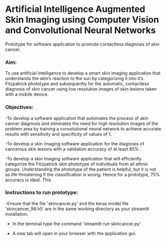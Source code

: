 # Artificial Intelligence Augmented Skin Imaging using Computer Vision and Convolutional Neural Networks
Prototype for software application to promote contactless diagnosis of skin cancer.

### Aim:

To use artificial intelligence to develop a smart skin imaging application that understands the skin’s reaction to the sun by categorizing it into it’s Fitzpatrick phototype and subsequently for the automatic, contactless diagnosis of skin cancer using low resolution images of skin lesions taken with a mobile device.

### Objectives:

-To develop a software application that automates the process of skin cancer diagnosis and eliminates the need for high resolution images of the problem area by training a convolutional neural network to achieve accurate results with sensitivity and specificity of values of 1.

-To develop a skin imaging software application for the diagnosis of cancerous skin lesions with a validation accuracy of at least 85\% .

-To develop a skin imaging software application that will efficiently categorize the Fitzpatrick skin phototype of individuals from all ethnic groups. Understanding the phototype of the patient is helpful, but it is not as life threatening if the classification is wrong. Hence for a prototype, 75\% accuracy is ideal. This

### Instructions to run prototype: 

-Ensure that the file 'skincancer.py' and the keras model file 'skincancer_98.h5' are in the same working directory as your streamlit installation.

- In the terminal type the command 'streamlit run skincancer.py'

- A new tab will open in your browser with the application gui.


